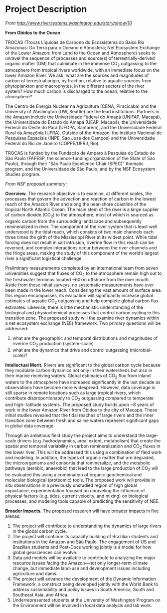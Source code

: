 # Project Description

*From http://www.riversystems.washington.edu/story/show/10*

**From Obidos to the Ocean**

TROCAS (Trocas Líquidas de Carbono do Ecossistema do Baixo Rio Amazonas: Da Terra para o Oceano e Atmosfera; Net Ecosystem Exchange of the Lower Amazon: from Land to the Ocean and Atmosphere) seeks to unravel the sequence of processes and source(s) of terrestrially-derived organic matter (OM) that culminate in the immense CO<sub>2</sub> outgassing to the atmosphere from tropical rivers worldwide, with an immediate focus on the lower Amazon River.  We ask, what are the sources and magnitudes of carbon of terrestrial origin, by fraction, relative to aquatic sources from phytoplankton and macrophytes, in the different sectors of the river system? How much carbon is discharged to the ocean, relative to the atmosphere?

The Centro de Energia Nuclear na Agricultura (CENA, Piracicaba) and the University of Washington (UW, Seattle) are the lead institutions. Partners in the Amazon include the Universidade Federal do Amapá (UNIFAP, Macapá), the Universidade do Estado do Amapá (UEAP, Macapá), the Universidade Federal do Oeste do Pará (UFOPA, Santarém), and the Universidade Federal Rural da Amazônia (UFRA). Outside of the Amazon, the Instituto Nacional de Pesquisas Espaciais (INPE, Sao José dos Campos) and the Universidade Federal do Rio de Janeiro (COPPE/UFRJ, Rio).

TROCAS is funded by the Fundação de Amparo à Pesquisa do Estado de São Paulo (FAPESP, the science-funding organization of the State of São Paulo), through their  "São Paulo Excellence Chair (SPEC)" thematic program, and the Universidade de São Paulo, and by the NSF Ecosystem Studies program.


*From NSF proposal summary:*

**Overview.** The research objective is to examine, at different scales, the processes that govern the
advection and reaction of carbon in the lowest reach of the Amazon River and along the near-shore
coastline of the tropical North Atlantic Ocean. The main stem of the river is a large supplier of carbon
dioxide (CO<sub>2</sub>) to the atmosphere, most of which is sourced as organic carbon from the surrounding
landscape and subsequently remineralized in river. The component of the river system that is least well
understood is the tidal reach, which consists of two main channels each three times the girth of the
Mississippi River at its widest point. While tidal forcing does not result in salt intrusion, riverine flow in
this reach can be reversed, and complex interactions occur between the river channels and the fringe
areas, making the study of this component of the world’s largest river a significant logistical challenge.

Preliminary measurements completed by an international team from seven universities suggest that
fluxes of CO<sub>2</sub> to the atmosphere remain high out to the freshwater terminus located ~60km offshore from
the river mouth. Aside from these initial surveys, no systematic measurements have ever been made in the
lower reach. Considering the vast amount of surface area this region encompasses, its evaluation will
significantly increase global estimates of aquatic CO<sub>2</sub> outgassing and help complete global carbon flux
estimates. Likewise, there is little mechanistic understanding of the biological and physiochemical
processes that control carbon cycling in this transition zone. The proposed study will the examine river
dynamics within a net ecosystem exchange (NEE) framework. Two primary questions will be addressed:
1. what are the geographic and temporal distributions and magnitudes of riverine CO<sub>2</sub> production
(system-scale)
2. what are the dynamics that drive and control outgassing (microbial-scale)?

**Intellectual Merit.** Rivers are significant to the global carbon cycle because they modulate carbon
dynamics not only in their watersheds but also in their marine receiving waters. Global estimates of CO<sub>2</sub>
flux from inland waters to the atmosphere have increased significantly in the last decade as observations
have become more widespread. However, data coverage is still sparse in remote locations such as large
tropical rivers, which contribute disproportionately to CO<sub>2</sub> outgassing compared to temperate and high-
latitude systems. The proposed study builds upon ~8 years of work in the lower Amazon River from
Óbidos to the city of Macapá. These initial studies revealed that the tidal reaches of large rivers and the
inner transition zone between fresh and saline waters represent significant gaps in global data coverage.

Through an ambitious field study the project aims to understand the large-scale drivers (e.g.
hydrodynamics, areal extent, metabolism) that create the spatial and temporal variability in carbon
remineralization and CO<sub>2</sub> fluxes in the lower river. This will be addressed this using a combination of
field work and modeling. In addition, the types of organic matter that are degraded, the microorganisms
and consortia that remineralize, and the metabolic pathways (aerobic, anaerobic) that lead to the large
production of CO<sub>2</sub> will be evaluated this using a combination of organic geochemical and molecular
biological (proteomic) tools. The proposed work will provide in situ observations in a previously
unstudied region of high global importance, experimentation focused on unraveling the influence of
physical factors (e.g. tides, current velocity, and mixing) on biological processes, and modeling tools
capable of predicting the sensitivity of NEE.

**Broader Impacts.** The proposed research will have broader impacts in five arenas:
1. The project will contribute to understanding the dynamics of large rivers in the global carbon cycle.
2. The project will continue its capacity building of Brazilian students and institutions in the Amazon and São Paulo. The engagement of US and Brazilian students and Post-Docs working jointly is a model for how global geosciences can evolve. 
3. Data and models will be available to contribute to analyzing the major resource issues facing the Amazon—not only longer-term climate change, but immediate land-use and development issues including agriculture and dams.
4. The project will advance the development of the Dynamic Information Framework, a construct being developed jointly with the World Bank to address sustainability and policy issues in South America, South and Southeast Asia, and Africa.
5. Underrepresented students at the University of Washington Program on the Environment will be involved in local data analysis and lab work.